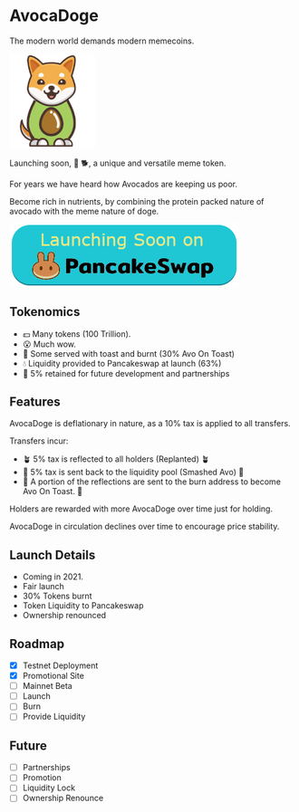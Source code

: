 # AvocaDoge

The modern world demands modern memecoins.

<img src="avocadoge.svg" width="30%" alt="avocadoge logo" />

Launching soon, 🥑 🐕, a unique and versatile meme token.

For years we have heard how Avocados are keeping us poor. 

Become rich in nutrients, by combining the protein packed nature of avocado with the meme nature of doge.

<img src="pancakeswap.png" />

## Tokenomics

* 💵 Many tokens (100 Trillion).
* 😮 Much wow.
* 🍞 Some served with toast and burnt (30% Avo On Toast)
* 💧 Liquidity provided to Pancakeswap at launch (63%)
* 🤝 5% retained for future development and partnerships

## Features

AvocaDoge is deflationary in nature, as a 10% tax is applied to all transfers.

Transfers incur:

* 🪴 5% tax is reflected  to all holders (Replanted) 🪴
* 🔨 5% tax is sent back to the liquidity pool (Smashed Avo) 🔨
* 🍞 A portion of the reflections are sent to the burn address to become Avo On Toast. 🍞

Holders are rewarded with more AvocaDoge over time just for holding.

AvocaDoge in circulation declines over time to encourage price stability.

## Launch Details

* Coming in 2021.
* Fair launch
* 30% Tokens burnt
* Token Liquidity to Pancakeswap
* Ownership renounced

## Roadmap

* [x] Testnet Deployment
* [x] Promotional Site
* [ ] Mainnet Beta
* [ ] Launch
* [ ] Burn
* [ ] Provide Liquidity

## Future

* [ ] Partnerships
* [ ] Promotion
* [ ] Liquidity Lock
* [ ] Ownership Renounce
